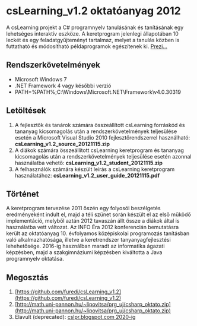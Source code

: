 # csLearning_v1.2 oktatóanyag 2012
A csLearning projekt a C# programnyelv tanulásának és tanításának egy lehetséges interaktív eszköze. A keretprogram jelenlegi állapotában 10 leckét és egy feladatgyűjteményt tartalmaz, melyet a tanulás közben is futtatható és módosítható példaprogramok egészítenek ki. [Prezi...](https://prezi.com/uuwkkzuyxepz/cslearning-cs-oktatoanyag/?present=1)

## Rendszerkövetelmények
* Microsoft Windows 7
* .NET Framework 4 vagy későbbi verzió
* PATH=%PATH%;C:\Windows\Microsoft.NET\Framework\v4.0.30319

## Letöltések
1. A fejlesztők és tanárok számára összeállított csLearning forráskód és tananyag kicsomagolás után a rendszerkövetelmények teljesülése esetén a Microsoft Visual Studio 2010 fejlesztőrendszerrel használható: **csLearning_v1.2_source_20121115.zip**
1. A diákok számára összeállított csLearning keretprogram és tananyag kicsomagolás után a rendszerkövetelmények teljesülése esetén azonnal használatba vehető: **csLearning_v1.2_student_20121115.zip**
1. A felhasználók számára készült leírás a csLearning keretprogram használatához: **csLearning_v1.2_user_guide_20121115.pdf**

## Történet
A keretprogram tervezése 2011 őszén egy folyosói beszélgetés eredményeként indult el, majd a téli szünet során készült el az első működő implementáció, melyből aztán 2012 tavaszán állt össze a diákok által is használatba vett változat. Az INFO Éra 2012 konferencián bemutatásra került az oktatóanyag 10. évfolyamos középiskolai programozás tanításban való alkalmazhatósága, illetve a keretrendszer tanyanyagfejlesztési lehehetősége. 2016-ig használban maradt az informatika ágazati képzésben, majd a szakgimnáziumi képzésben kiváltotta a Java programnyelv oktatása.

## Megosztás
1. [https://github.com/furedi/csLearning_v1.2](https://github.com/furedi/csLearning_v1.2)
1. [http://math.uni-pannon.hu/~lipovitsa/prg_uj/csharp_oktato.zip](http://math.uni-pannon.hu/~lipovitsa/prg_uj/csharp_oktato.zip)
1. Elavult (deprecated): [cslpr.blogspot.com 2020-ig](http://cslpr.blogspot.com/)

